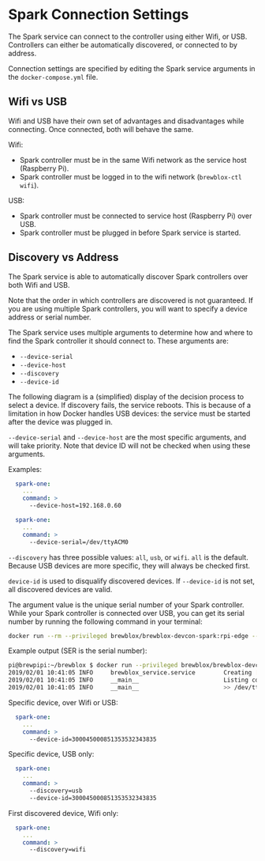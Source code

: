 # Spark Connection Settings

The Spark service can connect to the controller using either Wifi, or USB. <br>
Controllers can either be automatically discovered, or connected to by address.

Connection settings are specified by editing the Spark service arguments in the `docker-compose.yml` file.

## Wifi vs USB

Wifi and USB have their own set of advantages and disadvantages while connecting. Once connected, both will behave the same.

Wifi:
- Spark controller must be in the same Wifi network as the service host (Raspberry Pi).
- Spark controller must be logged in to the wifi network (`brewblox-ctl wifi`).

USB:
- Spark controller must be connected to service host (Raspberry Pi) over USB.
- Spark controller must be plugged in before Spark service is started.

## Discovery vs Address

The Spark service is able to automatically discover Spark controllers over both Wifi and USB.

Note that the order in which controllers are discovered is not guaranteed.
If you are using multiple Spark controllers, you will want to specify a device address or serial number.

The Spark service uses multiple arguments to determine how and where to find the Spark controller it should connect to.
These arguments are:
* `--device-serial`
* `--device-host`
* `--discovery`
* `--device-id`

The following diagram is a (simplified) display of the decision process to select a device.
If discovery fails, the service reboots. This is because of a limitation in how Docker handles USB devices: the service must be started after the device was plugged in.

<PlantUml src="connection_flow.puml" title="Selecting device address"/>

`--device-serial` and `--device-host` are the most specific arguments, and will take priority.
Note that device ID will not be checked when using these arguments.

Examples:
```yaml
  spark-one:
    ...
    command: >
      --device-host=192.168.0.60
```
```yaml
  spark-one:
    ...
    command: >
      --device-serial=/dev/ttyACM0
```

`--discovery` has three possible values: `all`, `usb`, or `wifi`. `all` is the default. <br>
Because USB devices are more specific, they will always be checked first.

`device-id` is used to disqualify discovered devices. If `--device-id` is not set, all discovered devices are valid.

The argument value is the unique serial number of your Spark controller. While your Spark controller is connected over USB, you can get its serial number by running the following command in your terminal:

```bash
docker run --rm --privileged brewblox/brewblox-devcon-spark:rpi-edge --list-devices
```

Example output (SER is the serial number):

```bash
pi@brewpipi:~/brewblox $ docker run --privileged brewblox/brewblox-devcon-spark:rpi-edge --list-devices
2019/02/01 10:41:05 INFO     brewblox_service.service        Creating [spark] application
2019/02/01 10:41:05 INFO     __main__                        Listing connected devices: 
2019/02/01 10:41:05 INFO     __main__                        >> /dev/ttyACM0 | P1 - P1 Serial | USB VID:PID=2B04:C008 SER=300045000851353532343835 LOCATION=1-1.2:1.0
```

Specific device, over Wifi or USB:
```yaml
  spark-one:
    ...
    command: >
      --device-id=300045000851353532343835
```
Specific device, USB only:
```yaml
  spark-one:
    ...
    command: >
      --discovery=usb
      --device-id=300045000851353532343835
```
First discovered device, Wifi only:
```yaml
  spark-one:
    ...
    command: >
      --discovery=wifi
```
